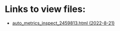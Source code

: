 # Links to view files:

* [auto_metrics_inspect_2459813.html (2022-8-21)](https://htmlpreview.github.io/?https://github.com/HERA-Team/H6C_Notebooks/blob/main/auto_metrics_inspect/auto_metrics_inspect_2459813.html)